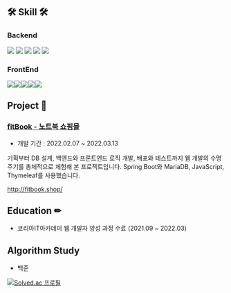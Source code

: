 ## 🛠 Skill 🛠 

### Backend
<img src="https://img.shields.io/badge/JAVA-007396?style=for-the-badge&logo=java&logoColor=white"> <img src="https://img.shields.io/badge/Spring-6DB33F?style=for-the-badge&logo=Spring&logoColor=white"> 
<img src="https://img.shields.io/badge/Spring Boot-6DB33F?style=for-the-badge&logo=SpringBoot&logoColor=white">
<img src="https://img.shields.io/badge/mybatis-4479A1?style=for-the-badge&logo=mybatis&logoColor=white">
<img src="https://img.shields.io/badge/mariaDB-003545?style=for-the-badge&logo=mariaDB&logoColor=white">

### FrontEnd
<img src="https://img.shields.io/badge/javascript-F7DF1E?style=for-the-badge&logo=javascript&logoColor=black"><img src="https://img.shields.io/badge/html-E34F26?style=for-the-badge&logo=html5&logoColor=white"><img src="https://img.shields.io/badge/css-1572B6?style=for-the-badge&logo=css3&logoColor=white"><img src="https://img.shields.io/badge/Thymeleaf-005F0F?style=for-the-badge&logo=Thymeleaf&logoColor=white"><img src="https://img.shields.io/badge/Java-007396?style=flat-square&logo=Java&logoColor=white">

## Project 📒 

### [fitBook - 노트북 쇼핑몰](https://github.com/songbiz0/fitBook)

- 개발 기간 : 2022.02.07 ~ 2022.03.13

기획부터 DB 설계, 백엔드와 프론트엔드 로직 개발, 배포와 테스트까지 웹 개발의 수명주기를 총체적으로 체험해 본 프로젝트입니다. Spring Boot와 MariaDB, JavaScript, Thymeleaf를 사용했습니다.

http://fitbook.shop/

## Education ✏
- 코리아IT아카데미 웹 개발자 양성 과정 수료 (2021.09 ~ 2022.03)

## Algorithm Study
- 백준

[![Solved.ac
프로필](http://mazassumnida.wtf/api/v2/generate_badge?boj=kied1594)](https://solved.ac/kied1594)
